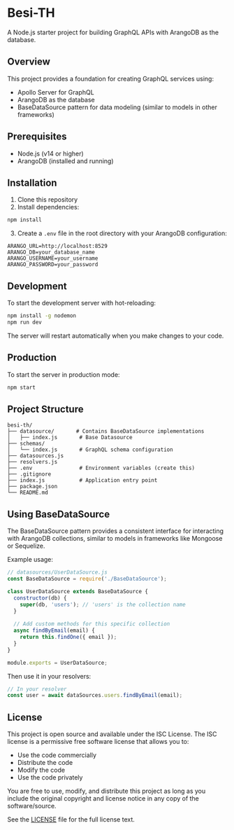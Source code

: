 # Besi-TH

A Node.js starter project for building GraphQL APIs with ArangoDB as the database.

## Overview

This project provides a foundation for creating GraphQL services using:
- Apollo Server for GraphQL
- ArangoDB as the database
- BaseDataSource pattern for data modeling (similar to models in other frameworks)

## Prerequisites

- Node.js (v14 or higher)
- ArangoDB (installed and running)

## Installation

1. Clone this repository
2. Install dependencies:

```bash
npm install
```

3. Create a `.env` file in the root directory with your ArangoDB configuration:

```
ARANGO_URL=http://localhost:8529
ARANGO_DB=your_database_name
ARANGO_USERNAME=your_username
ARANGO_PASSWORD=your_password
```

## Development

To start the development server with hot-reloading:

```bash
npm install -g nodemon
npm run dev
```

The server will restart automatically when you make changes to your code.

## Production

To start the server in production mode:

```bash
npm start
```

## Project Structure

```
besi-th/
├── datasource/       # Contains BaseDataSource implementations
│   ├── index.js       # Base Datasource
├── schemas/
│   └── index.js       # GraphQL schema configuration
├── datasources.js     
├── resolvers.js     
├── .env               # Environment variables (create this)
├── .gitignore
├── index.js           # Application entry point
├── package.json
└── README.md
```

## Using BaseDataSource

The BaseDataSource pattern provides a consistent interface for interacting with ArangoDB collections, similar to models in frameworks like Mongoose or Sequelize.

Example usage:

```javascript
// datasources/UserDataSource.js
const BaseDataSource = require('./BaseDataSource');

class UserDataSource extends BaseDataSource {
  constructor(db) {
    super(db, 'users'); // 'users' is the collection name
  }
  
  // Add custom methods for this specific collection
  async findByEmail(email) {
    return this.findOne({ email });
  }
}

module.exports = UserDataSource;
```

Then use it in your resolvers:

```javascript
// In your resolver
const user = await dataSources.users.findByEmail(email);
```

## License

This project is open source and available under the ISC License. The ISC license is a permissive free software license that allows you to:

- Use the code commercially
- Distribute the code
- Modify the code
- Use the code privately

You are free to use, modify, and distribute this project as long as you include the original copyright and license notice in any copy of the software/source.

See the [LICENSE](./LICENSE) file for the full license text.
